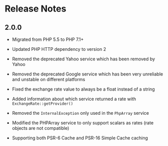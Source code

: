 # Release Notes

## 2.0.0

- Migrated from PHP 5.5 to PHP 7.1+

- Updated PHP HTTP dependency to version 2

- Removed the deprecated Yahoo service which has been removed by Yahoo

- Removed the deprecated Google service which has been very unreliable and unstable on different platforms

- Fixed the exchange rate value to always be a float instead of a string

- Added information about which service returned a rate with `ExchangeRate::getProvider()`

- Removed the `InternalException` only used in the `PhpArray` service

- Modified the PHPArray service to only support scalars as rates (rate objects are not compatible)

- Supporting both PSR-6 Cache and PSR-16 Simple Cache caching
